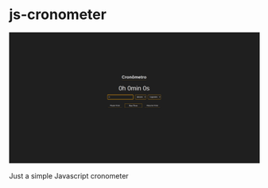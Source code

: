 # js-cronometer

![Cronometer App Image](https://github.com/gustavo-zsilva/images/blob/master/cronometer.png)

Just a simple Javascript cronometer
